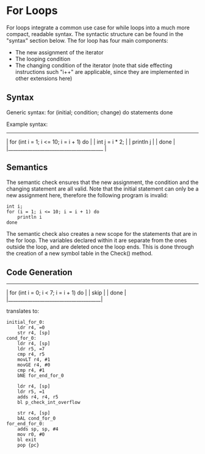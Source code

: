 # For Loops

For loops integrate a common use case for while loops into a much more compact, readable syntax. The syntactic structure can be found in the "syntax" section below.
The for loop has four main components:
- The new assignment of the iterator
- The looping condition
- The changing condition of the iterator (note that side effecting instructions such "i++" are applicable, since they are implemented in other extensions here)

## Syntax

Generic syntax:
for (initial; condition; change) do
	statements
done

Example syntax:
_________________________________________
| for (int i = 1; i <= 10; i = i + 1) do |
|   int j = i * 2;                       |
|   println j                            |
| done                                   | 
|_______________________________________ |


## Semantics
The semantic check ensures that the new assignment, the condition and the changing statement are all valid. Note that the initial statement can only be a new assignment here, therefore the following program is invalid:
```
int i;
for (i = 1; i <= 10; i = i + 1) do
    println i
done
```
The semantic check also creates a new scope for the statements that are in the for loop. The variables declared within it are separate from the ones outside the loop, and are deleted once the loop ends. This is done through the creation of a new symbol table in the Check() method.

## Code Generation
 ______________________________________
| for (int i = 0; i < 7; i = i + 1) do |
|   skip                               |
| done                                 | 
|______________________________________|

translates to:

```
initial_for_0:
	ldr r4, =0
	str r4, [sp]
cond_for_0:
	ldr r4, [sp]
	ldr r5, =7
	cmp r4, r5
	movLT r4, #1
	movGE r4, #0
	cmp r4, #1
	bNE for_end_for_0

	ldr r4, [sp]
	ldr r5, =1
	adds r4, r4, r5
	bl p_check_int_overflow

	str r4, [sp]
	bAL cond_for_0
for_end_for_0:
	adds sp, sp, #4
	mov r0, #0
	bl exit
	pop {pc}
```